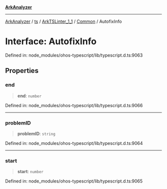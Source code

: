 [**ArkAnalyzer**](../../../../../../../../README.md)

***

[ArkAnalyzer](../../../../../../../../globals.md) / [ts](../../../../../README.md) / [ArkTSLinter\_1\_1](../../../README.md) / [Common](../README.md) / AutofixInfo

# Interface: AutofixInfo

Defined in: node\_modules/ohos-typescript/lib/typescript.d.ts:9063

## Properties

### end

> **end**: `number`

Defined in: node\_modules/ohos-typescript/lib/typescript.d.ts:9066

***

### problemID

> **problemID**: `string`

Defined in: node\_modules/ohos-typescript/lib/typescript.d.ts:9064

***

### start

> **start**: `number`

Defined in: node\_modules/ohos-typescript/lib/typescript.d.ts:9065
